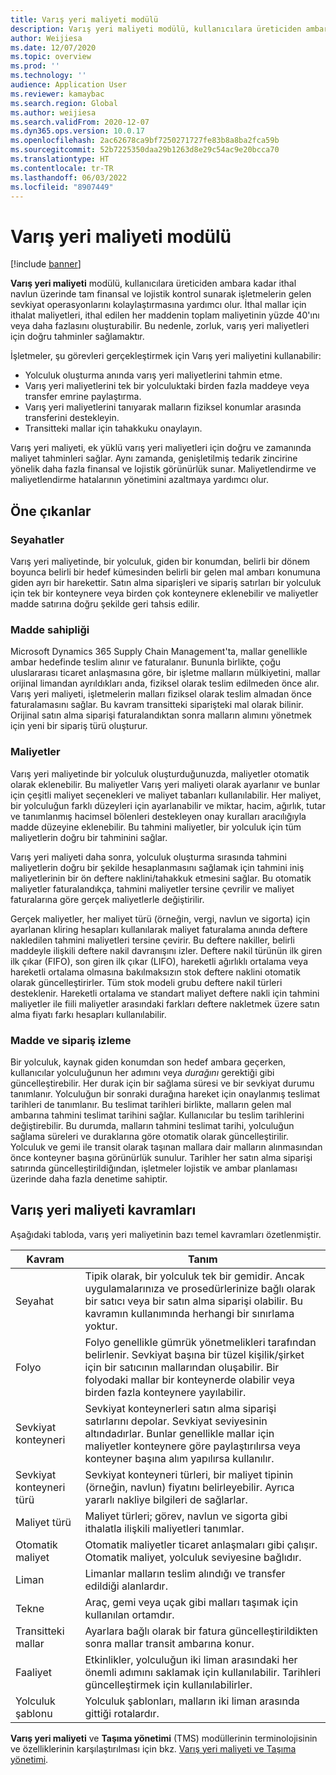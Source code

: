 ```yaml
---
title: Varış yeri maliyeti modülü
description: Varış yeri maliyeti modülü, kullanıcılara üreticiden ambara kadar ithal navlun üzerinde tam finansal ve lojistik kontrol sunarak işletmelerin gelen sevkiyat operasyonlarını kolaylaştırmasına yardımcı olur.
author: Weijiesa
ms.date: 12/07/2020
ms.topic: overview
ms.prod: ''
ms.technology: ''
audience: Application User
ms.reviewer: kamaybac
ms.search.region: Global
ms.author: weijiesa
ms.search.validFrom: 2020-12-07
ms.dyn365.ops.version: 10.0.17
ms.openlocfilehash: 2ac62678ca9bf7250271727fe83b8a8ba2fca59b
ms.sourcegitcommit: 52b7225350daa29b1263d8e29c54ac9e20bcca70
ms.translationtype: HT
ms.contentlocale: tr-TR
ms.lasthandoff: 06/03/2022
ms.locfileid: "8907449"
---
```

# <a name="landed-cost-module"></a>Varış yeri maliyeti modülü

[!include [banner](../../includes/banner.md)]

**Varış yeri maliyeti** modülü, kullanıcılara üreticiden ambara kadar ithal navlun üzerinde tam finansal ve lojistik kontrol sunarak işletmelerin gelen sevkiyat operasyonlarını kolaylaştırmasına yardımcı olur. İthal mallar için ithalat maliyetleri, ithal edilen her maddenin toplam maliyetinin yüzde 40'ını veya daha fazlasını oluşturabilir. Bu nedenle, zorluk, varış yeri maliyetleri için doğru tahminler sağlamaktır.

İşletmeler, şu görevleri gerçekleştirmek için Varış yeri maliyetini kullanabilir:

- Yolculuk oluşturma anında varış yeri maliyetlerini tahmin etme.
- Varış yeri maliyetlerini tek bir yolculuktaki birden fazla maddeye veya transfer emrine paylaştırma.
- Varış yeri maliyetlerini tanıyarak malların fiziksel konumlar arasında transferini destekleyin.
- Transitteki mallar için tahakkuku onaylayın.

Varış yeri maliyeti, ek yüklü varış yeri maliyetleri için doğru ve zamanında maliyet tahminleri sağlar. Aynı zamanda, genişletilmiş tedarik zincirine yönelik daha fazla finansal ve lojistik görünürlük sunar. Maliyetlendirme ve maliyetlendirme hatalarının yönetimini azaltmaya yardımcı olur.

## <a name="highlights"></a>Öne çıkanlar

### <a name="voyages"></a>Seyahatler

Varış yeri maliyetinde, bir yolculuk, giden bir konumdan, belirli bir dönem boyunca belirli bir hedef kümesinden belirli bir gelen mal ambarı konumuna giden ayrı bir harekettir. Satın alma siparişleri ve sipariş satırları bir yolculuk için tek bir konteynere veya birden çok konteynere eklenebilir ve maliyetler madde satırına doğru şekilde geri tahsis edilir. 

### <a name="item-ownership"></a>Madde sahipliği

Microsoft Dynamics 365 Supply Chain Management'ta, mallar genellikle ambar hedefinde teslim alınır ve faturalanır. Bununla birlikte, çoğu uluslararası ticaret anlaşmasına göre, bir işletme malların mülkiyetini, mallar orijinal limandan ayrıldıkları anda, fiziksel olarak teslim edilmeden önce alır. Varış yeri maliyeti, işletmelerin malları fiziksel olarak teslim almadan önce faturalamasını sağlar. Bu kavram transitteki siparişteki mal olarak bilinir. Orijinal satın alma siparişi faturalandıktan sonra malların alımını yönetmek için yeni bir sipariş türü oluşturur.

### <a name="costs"></a>Maliyetler

Varış yeri maliyetinde bir yolculuk oluşturduğunuzda, maliyetler otomatik olarak eklenebilir. Bu maliyetler Varış yeri maliyeti olarak ayarlanır ve bunlar için çeşitli maliyet seçenekleri ve maliyet tabanları kullanılabilir. Her maliyet, bir yolculuğun farklı düzeyleri için ayarlanabilir ve miktar, hacim, ağırlık, tutar ve tanımlanmış hacimsel bölenleri destekleyen onay kuralları aracılığıyla madde düzeyine eklenebilir. Bu tahmini maliyetler, bir yolculuk için tüm maliyetlerin doğru bir tahminini sağlar.

Varış yeri maliyeti daha sonra, yolculuk oluşturma sırasında tahmini maliyetlerin doğru bir şekilde hesaplanmasını sağlamak için tahmini iniş maliyetlerinin bir ön deftere naklini/tahakkuk etmesini sağlar. Bu otomatik maliyetler faturalandıkça, tahmini maliyetler tersine çevrilir ve maliyet faturalarına göre gerçek maliyetlerle değiştirilir.

Gerçek maliyetler, her maliyet türü (örneğin, vergi, navlun ve sigorta) için ayarlanan kliring hesapları kullanılarak maliyet faturalama anında deftere nakledilen tahmini maliyetleri tersine çevirir. Bu deftere nakiller, belirli maddeyle ilişkili deftere nakil davranışını izler. Deftere nakil türünün ilk giren ilk çıkar (FIFO), son giren ilk çıkar (LIFO), hareketli ağırlıklı ortalama veya hareketli ortalama olmasına bakılmaksızın stok deftere naklini otomatik olarak güncelleştirirler. Tüm stok modeli grubu deftere nakil türleri desteklenir. Hareketli ortalama ve standart maliyet deftere nakli için tahmini maliyetler ile fiili maliyetler arasındaki farkları deftere nakletmek üzere satın alma fiyatı farkı hesapları kullanılabilir.

### <a name="item-and-order-tracking"></a>Madde ve sipariş izleme

Bir yolculuk, kaynak giden konumdan son hedef ambara geçerken, kullanıcılar yolculuğunun her adımını veya *durağını* gerektiği gibi güncelleştirebilir. Her durak için bir sağlama süresi ve bir sevkiyat durumu tanımlanır. Yolculuğun bir sonraki durağına hareket için onaylanmış teslimat tarihleri de tanımlanır. Bu teslimat tarihleri birlikte, malların gelen mal ambarına tahmini teslimat tarihini sağlar. Kullanıcılar bu teslim tarihlerini değiştirebilir. Bu durumda, malların tahmini teslimat tarihi, yolculuğun sağlama süreleri ve duraklarına göre otomatik olarak güncelleştirilir. Yolculuk ve gemi ile transit olarak taşınan mallara dair malların alınmasından önce konteyner başına görünürlük sunulur. Tarihler her satın alma siparişi satırında güncelleştirildiğından, işletmeler lojistik ve ambar planlaması üzerinde daha fazla denetime sahiptir.

## <a name="landed-cost-concepts"></a>Varış yeri maliyeti kavramları

Aşağıdaki tabloda, varış yeri maliyetinin bazı temel kavramları özetlenmiştir.

| Kavram | Tanım |
|---|---|
| Seyahat | Tipik olarak, bir yolculuk tek bir gemidir. Ancak uygulamalarınıza ve prosedürlerinize bağlı olarak bir satıcı veya bir satın alma siparişi olabilir. Bu kavramın kullanımında herhangi bir sınırlama yoktur. |
| Folyo | Folyo genellikle gümrük yönetmelikleri tarafından belirlenir. Sevkiyat başına bir tüzel kişilik/şirket için bir satıcının mallarından oluşabilir. Bir folyodaki mallar bir konteynerde olabilir veya birden fazla konteynere yayılabilir. |
| Sevkiyat konteyneri | Sevkiyat konteynerleri satın alma siparişi satırlarını depolar. Sevkiyat seviyesinin altındadırlar. Bunlar genellikle mallar için maliyetler konteynere göre paylaştırılırsa veya konteyner başına alım yapılırsa kullanılır. |
| Sevkiyat konteyneri türü | Sevkiyat konteyneri türleri, bir maliyet tipinin (örneğin, navlun) fiyatını belirleyebilir. Ayrıca yararlı nakliye bilgileri de sağlarlar. |
| Maliyet türü | Maliyet türleri; görev, navlun ve sigorta gibi ithalatla ilişkili maliyetleri tanımlar. |
| Otomatik maliyet | Otomatik maliyetler ticaret anlaşmaları gibi çalışır. Otomatik maliyet, yolculuk seviyesine bağlıdır. |
| Liman | Limanlar malların teslim alındığı ve transfer edildiği alanlardır. |
| Tekne | Araç, gemi veya uçak gibi malları taşımak için kullanılan ortamdır. |
| Transitteki mallar | Ayarlara bağlı olarak bir fatura güncelleştirildikten sonra mallar transit ambarına konur. |
| Faaliyet | Etkinlikler, yolculuğun iki liman arasındaki her önemli adımını saklamak için kullanılabilir. Tarihleri güncelleştirmek için kullanılabilirler. |
| Yolculuk şablonu | Yolculuk şablonları, malların iki liman arasında gittiği rotalardır. |

**Varış yeri maliyeti** ve **Taşıma yönetimi** (TMS) modüllerinin terminolojisinin ve özelliklerinin karşılaştırılması için bkz. [Varış yeri maliyeti ve Taşıma yönetimi](landed-cost-vs-tms.md).
